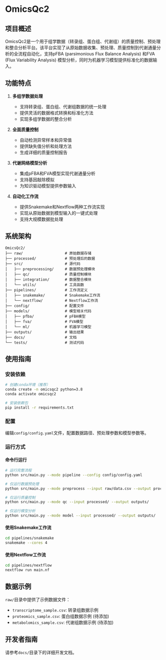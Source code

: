 # OmicsQc2

## 项目概述

OmicsQc2是一个用于组学数据（转录组、蛋白组、代谢组）的质量控制、预处理和整合分析平台。该平台实现了从原始数据收集、预处理、质量控制到代谢通量分析的全流程自动化，支持pFBA (parsimonious Flux Balance Analysis) 和FVA (Flux Variability Analysis) 模型分析，同时为机器学习模型提供标准化的数据输入。

## 功能特点

1. **多组学数据处理**
   - 支持转录组、蛋白组、代谢组数据的统一处理
   - 提供灵活的数据格式转换和标准化方法
   - 实现多组学数据的整合分析

2. **全面质量控制**
   - 自动检测异常样本和异常值
   - 提供缺失值分析和处理方法
   - 生成详细的质量控制报告

3. **代谢网络模型分析**
   - 集成pFBA和FVA模型实现代谢通量分析
   - 支持基因敲除模拟
   - 为知识驱动模型提供参数输入

4. **自动化工作流**
   - 提供Snakemake和Nextflow两种工作流实现
   - 实现从原始数据到模型输入的一键式处理
   - 支持大规模数据批处理

## 系统架构

```
OmicsQc2/
├── raw/                   # 原始数据存储
├── processed/             # 预处理后的数据
├── src/                   # 源代码
│   ├── preprocessing/     # 数据预处理模块
│   ├── qc/                # 质量控制模块
│   ├── integration/       # 数据整合模块
│   └── utils/             # 工具函数
├── pipelines/             # 工作流定义
│   ├── snakemake/         # Snakemake工作流
│   └── nextflow/          # Nextflow工作流
├── config/                # 配置文件
├── models/                # 模型相关代码
│   ├── pfba/              # pFBA模型
│   ├── fva/               # FVA模型
│   └── ml/                # 机器学习模型
├── outputs/               # 输出结果
├── docs/                  # 文档
└── tests/                 # 测试代码
```

## 使用指南

### 安装依赖

```bash
# 创建conda环境（推荐）
conda create -n omicsqc2 python=3.8
conda activate omicsqc2

# 安装依赖包
pip install -r requirements.txt
```

### 配置

编辑`config/config.yaml`文件，配置数据路径、预处理参数和模型参数等。

### 运行方式

#### 命令行运行

```bash
# 运行完整流程
python src/main.py --mode pipeline --config config/config.yaml

# 仅运行数据预处理
python src/main.py --mode preprocess --input raw/data.csv --output processed/

# 仅运行质量控制
python src/main.py --mode qc --input processed/ --output outputs/

# 仅运行模型分析
python src/main.py --mode model --input processed/ --output outputs/
```

#### 使用Snakemake工作流

```bash
cd pipelines/snakemake
snakemake --cores 4
```

#### 使用Nextflow工作流

```bash
cd pipelines/nextflow
nextflow run main.nf
```

## 数据示例

`raw/`目录中提供了示例数据文件：
- `transcriptome_sample.csv`: 转录组数据示例
- `proteomics_sample.csv`: 蛋白组数据示例 (待添加)
- `metabolomics_sample.csv`: 代谢组数据示例 (待添加)

## 开发者指南

请参考`docs/`目录下的详细开发文档。 